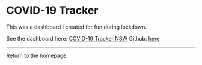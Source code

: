 
# COVID-19 Tracker

This was a dashboard I created for fun during lockdown. 

See the dashboard here: [COVID-19 Tracker NSW](https://philliphungerford.shinyapps.io/covid-tracker-au-nsw/)
Github: [here](https://github.com/philliphungerford/covid-tracker-au-nsw)


---
Return to the [homepage](../../index.md).